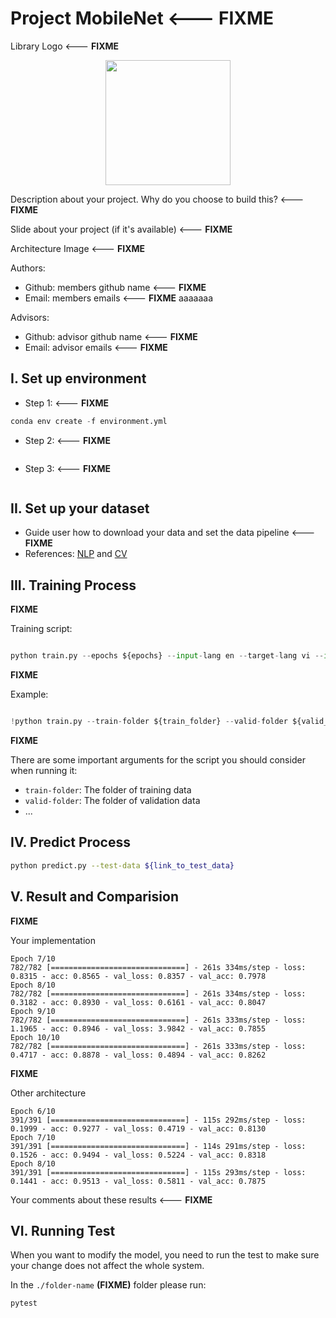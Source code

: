 # Project MobileNet <--- FIXME

Library Logo <--- **FIXME**

<p align="center">
    <img src='https://storage.googleapis.com/protonx-cloud-storage/transformer/protonx-transf.png' width=200 class="center">
</p>

Description about your project. Why do you choose to build this?  <--- **FIXME**

Slide about your project (if it's available) <--- **FIXME**

Architecture Image <--- **FIXME**


Authors:
- Github: members github name <--- **FIXME**
- Email: members emails <--- **FIXME**
aaaaaaa

Advisors:
- Github: advisor github name <--- **FIXME**
- Email: advisor emails <--- **FIXME**

## I.  Set up environment
- Step 1: <--- **FIXME**

```python
conda env create -f environment.yml
```

- Step 2: <--- **FIXME**
```

```

- Step 3: <--- **FIXME**

```

``` 

## II.  Set up your dataset

- Guide user how to download your data and set the data pipeline <--- **FIXME**
- References: [NLP](https://github.com/bangoc123/transformer) and [CV](https://github.com/bangoc123/mlp-mixer)

## III. Training Process


**FIXME**

Training script:


```python

python train.py --epochs ${epochs} --input-lang en --target-lang vi --input-path ${path_to_en_text_file} --target-path ${path_to_vi_text_file}

```
**FIXME**

Example:

```python

!python train.py --train-folder ${train_folder} --valid-folder ${valid_folder} --num-classes 2 --patch-size 5 --image-size 150 --lr 0.0001 --epochs 200 --num-heads 12 

``` 
**FIXME**

There are some important arguments for the script you should consider when running it:

- `train-folder`: The folder of training data
- `valid-folder`: The folder of validation data
- ...

## IV. Predict Process

```bash
python predict.py --test-data ${link_to_test_data}
```

## V. Result and Comparision

**FIXME**

Your implementation
```
Epoch 7/10
782/782 [==============================] - 261s 334ms/step - loss: 0.8315 - acc: 0.8565 - val_loss: 0.8357 - val_acc: 0.7978
Epoch 8/10
782/782 [==============================] - 261s 334ms/step - loss: 0.3182 - acc: 0.8930 - val_loss: 0.6161 - val_acc: 0.8047
Epoch 9/10
782/782 [==============================] - 261s 333ms/step - loss: 1.1965 - acc: 0.8946 - val_loss: 3.9842 - val_acc: 0.7855
Epoch 10/10
782/782 [==============================] - 261s 333ms/step - loss: 0.4717 - acc: 0.8878 - val_loss: 0.4894 - val_acc: 0.8262

```

**FIXME**

Other architecture

```
Epoch 6/10
391/391 [==============================] - 115s 292ms/step - loss: 0.1999 - acc: 0.9277 - val_loss: 0.4719 - val_acc: 0.8130
Epoch 7/10
391/391 [==============================] - 114s 291ms/step - loss: 0.1526 - acc: 0.9494 - val_loss: 0.5224 - val_acc: 0.8318
Epoch 8/10
391/391 [==============================] - 115s 293ms/step - loss: 0.1441 - acc: 0.9513 - val_loss: 0.5811 - val_acc: 0.7875
```

Your comments about these results <--- **FIXME**


## VI. Running Test

When you want to modify the model, you need to run the test to make sure your change does not affect the whole system.

In the `./folder-name` **(FIXME)** folder please run:

```bash
pytest
```


